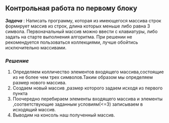 
## Контрольная работа по первому блоку

***Задача*** :
  Написать программу, которая из имеющегося массива строк формирует массив из строк, длина которых меньше либо равна 3 символа. Первоначальный массив можно ввести с клавиатуры, либо задать на старте выполнения алгоритма. При решении не рекомендуется пользоваться коллекциями, лучше обойтись исключительно массивами.

  ### ***Решение***

  1. Определяем колличество элементов  входящего массива,состоящие из не более чем трех символов.Таким образом мы определяем размер нового массива.
  2. Создаем новый массив ,размер которого задаем исходя из первого пункта 
  3. Поочередно перебираем элементы входящего массива и элементы ,соответствующие заданным условиям(<=3) записываем в исходящий массив.
  4. Выводим на консоль наш полученный массив.

  